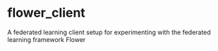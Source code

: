# flower_client
A federated learning client setup for experimenting with the federated learning framework Flower
